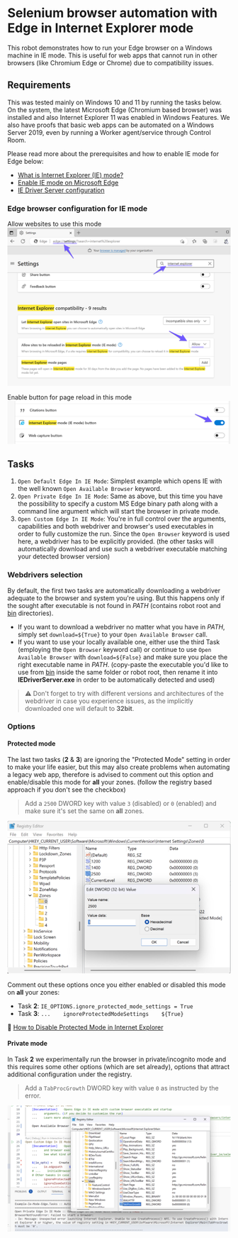 # Selenium browser automation with Edge in Internet Explorer mode

This robot demonstrates how to run your Edge browser on a Windows machine in IE mode.
This is useful for web apps that cannot run in other browsers (like Chromium Edge or
Chrome) due to compatibility issues.


## Requirements

This was tested mainly on Windows 10 and 11 by running the tasks below. On the system,
the latest Microsoft Edge (Chromium based browser) was installed and also Internet
Explorer 11 was enabled in Windows Features. We also have proofs that basic web apps
can be automated on a Windows Server 2019, even by running a Worker agent/service
through Control Room.

Please read more about the prerequisites and how to enable IE mode for Edge below:
- [What is Internet Explorer (IE) mode?](https://learn.microsoft.com/en-us/deployedge/edge-ie-mode)
- [Enable IE mode on Microsoft Edge](https://docs.oracle.com/cd/F52330_01/installation_guides/insbridge_rm_client_guide/Content/Guides_RateManager/Insbridge%20RateManager%20Client%20Setup%20Guide/Enable%20IE%20mode%20on%20Microsoft%20Edge.htm)
- [IE Driver Server configuration](https://www.selenium.dev/documentation/ie_driver_server/#required-configuration)


### Edge browser configuration for IE mode

Allow websites to use this mode
![Edge IE Settings](./img/1-edge-ie-settings.png)

Enable button for page reload in this mode
![Edge IE Button](./img/2-edge-ie-button.png)


## Tasks

1. `Open Default Edge In IE Mode`: Simplest example which opens IE with the well known
  `Open Available Browser` keyword.
2. `Open Private Edge In IE Mode`: Same as above, but this time you have the possibility
  to specify a custom MS Edge binary path along with a command line argument which will
  start the browser in private mode.
3. `Open Custom Edge In IE Mode`: You're in full control over the arguments,
  capabilities and both webdriver and browser's used executables in order to fully
  customize the run. Since the `Open Browser` keyword is used here, a webdriver has to
  be explicitly provided. (the other tasks will automatically download and use such a
  webdriver executable matching your detected browser version)


### Webdrivers selection

By default, the first two tasks are automatically downloading a webdriver adequate to
the browser and system you're using. But this happens only if the sought after
executable is not found in *PATH* (contains robot root and [bin](./bin/) directories).

- If you want to download a webdriver no matter what you have in *PATH*, simply set
  `download=${True}` to your `Open Available Browser` call.
- If you want to use your locally available one, either use the third Task (employing
  the `Open Browser` keyword call) or continue to use `Open Available Browser` with
  `download=${False}` and make sure you place the right executable name in *PATH*.
  (copy-paste the executable you'd like to use from [bin](./bin/) inside the same
  folder or robot root, then rename it into **IEDriverServer.exe** in order to be
  automatically detected and used)

> ⚠️ Don't forget to try with different versions and architectures of the webdriver in
> case you experience issues, as the implicitly downloaded one will default to
> **32bit**.


### Options


#### Protected mode

The last two tasks (**2** & **3**) are ignoring the "Protected Mode" setting in order
to make your life easier, but this may also create problems when automating a legacy
web app, therefore is advised to comment out this option and enable/disable this mode
for **all** your zones. (follow the registry based approach if you don't see the
checkbox)

> Add a `2500` DWORD key with value `3` (disabled) or `0` (enabled) and make sure it's
> set the same on **all** zones.

![Protected mode](./img/3-protected-mode.png)

Comment out these options once you either enabled or disabled this mode on **all** your
zones:
- Task **2**: `IE_OPTIONS.ignore_protected_mode_settings = True`
- Task **3**: `...    ignoreProtectedModeSettings    ${True}`

🔗 [How to Disable Protected Mode in Internet Explorer](https://www.lifewire.com/how-to-disable-protected-mode-in-internet-explorer-2624507)


#### Private mode

In Task **2** we experimentally run the browser in private/incognito mode and this
requires some other options (which are set already), options that attract additional
configuration under the registry.

> Add a `TabProcGrowth` DWORD key with value `0` as instructed by the error.

![CLI args](./img/4-cli-args.png)
